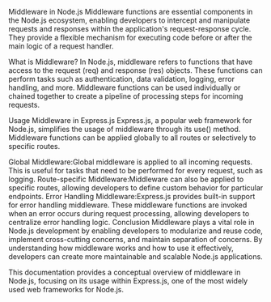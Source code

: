 Middleware in Node.js
Middleware functions are essential components in the Node.js ecosystem, enabling developers to intercept and manipulate requests and responses within the application's request-response cycle. They provide a flexible mechanism for executing code before or after the main logic of a request handler.

What is Middleware?
In Node.js, middleware refers to functions that have access to the request (req) and response (res) objects. These functions can perform tasks such as authentication, data validation, logging, error handling, and more. Middleware functions can be used individually or chained together to create a pipeline of processing steps for incoming requests.

Usage
Middleware in Express.js
Express.js, a popular web framework for Node.js, simplifies the usage of middleware through its use() method. Middleware functions can be applied globally to all routes or selectively to specific routes.

Global Middleware:Global middleware is applied to all incoming requests. This is useful for tasks that need to be performed for every request, such as logging.
Route-specific Middleware:Middleware can also be applied to specific routes, allowing developers to define custom behavior for particular endpoints.
Error Handling Middleware:Express.js provides built-in support for error handling middleware. These middleware functions are invoked when an error occurs during request processing, allowing developers to centralize error handling logic.
Conclusion
Middleware plays a vital role in Node.js development by enabling developers to modularize and reuse code, implement cross-cutting concerns, and maintain separation of concerns. By understanding how middleware works and how to use it effectively, developers can create more maintainable and scalable Node.js applications.

This documentation provides a conceptual overview of middleware in Node.js, focusing on its usage within Express.js, one of the most widely used web frameworks for Node.js.






